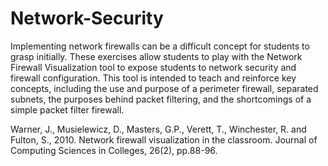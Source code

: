 # Network-Security
Implementing network firewalls can be a difficult concept for students to grasp initially. These exercises allow students to play with the Network Firewall Visualization tool to expose students to network security and firewall configuration. This tool is intended to teach and reinforce key concepts, including the use and purpose of a perimeter firewall, separated subnets, the purposes behind packet filtering, and the shortcomings of a simple packet filter firewall.

Warner, J., Musielewicz, D., Masters, G.P., Verett, T., Winchester, R. and Fulton, S., 2010. Network firewall visualization in the classroom. Journal of Computing Sciences in Colleges, 26(2), pp.88-96.
